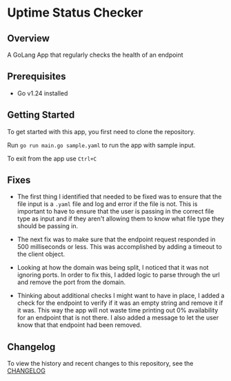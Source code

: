 # Uptime Status Checker

## Overview
A GoLang App that regularly checks the health of an endpoint

## Prerequisites
- Go v1.24 installed

## Getting Started

To get started with this app, you first need to clone the repository.

Run `go run main.go sample.yaml` to run the app with sample input.

To exit from the app use `Ctrl+C`

## Fixes
- The first thing I identified that needed to be fixed was to ensure that the file input is a `.yaml` file and log and error if the file is not. This is important to have to ensure that the user is passing in the correct file type as input and if they aren't allowing them to know what file type they should be passing in.

- The next fix was to make sure that the endpoint request responded in 500 milliseconds or less. This was accomplished by adding a timeout to the client object.

- Looking at how the domain was being split, I noticed that it was not ignoring ports. In order to fix this, I added logic to parse through the url and remove the port from the domain.

- Thinking about additional checks I might want to have in place, I added a check for the endpoint to verify if it was an empty string and remove it if it was. This way the app will not waste time printing out 0% availability for an endpoint that is not there. I also added a message to let the user know that that endpoint had been removed.

## Changelog

To view the history and recent changes to this repository, see the [CHANGELOG](./CHANGELOG.md)
